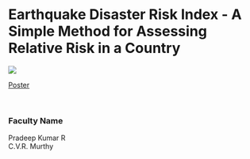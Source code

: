 # Earthquake Disaster Risk Index - A Simple Method for Assessing Relative Risk in a Country

![](https://i.imgur.com/oYnebNF.png)

[Poster](29.%20Earthquake%20Disaster%20Risk%20Index%20-%20A%20Simple%20Method%20for%20Assessing%20Relative%20Risk%20in%20a%20Country.pdf)

<br>


### Faculty Name

Pradeep Kumar R<br>
C.V.R. Murthy
